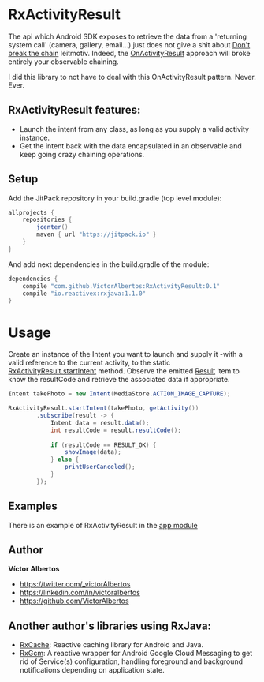RxActivityResult
================
The api which Android SDK exposes to retrieve the data from a 'returning system call' (camera, gallery, email...) just does not give a shit about [Don't break the chain](http://blog.danlew.net/2015/03/02/dont-break-the-chain) leitmotiv. Indeed, the [OnActivityResult](http://developer.android.com/intl/es/training/basics/intents/result.html) approach will broke entirely your observable chaining. 

I did this library to not have to deal with this OnActivityResult pattern. Never. Ever.  

RxActivityResult features:
--------------------------
* Launch the intent from any class, as long as you supply a valid activity instance.
* Get the intent back with the data encapsulated in an observable and keep going crazy chaining operations. 

Setup
-----

Add the JitPack repository in your build.gradle (top level module):
```gradle
allprojects {
    repositories {
        jcenter()
        maven { url "https://jitpack.io" }
    }
}
```

And add next dependencies in the build.gradle of the module:
```gradle
dependencies {
    compile "com.github.VictorAlbertos:RxActivityResult:0.1"
    compile "io.reactivex:rxjava:1.1.0"
}
```

Usage
=====
Create an instance of the Intent you want to launch and supply it -with a valid reference to the current activity, to the static [RxActivityResult.startIntent](https://github.com/VictorAlbertos/RxActivityResult/blob/master/rx_activity_result/src/main/java/rx_activity_result/RxActivityResult.java#L35) method.
Observe the emitted [Result](https://github.com/VictorAlbertos/RxActivityResult/blob/master/rx_activity_result/src/main/java/rx_activity_result/Result.java) item to know the resultCode and retrieve the associated data if appropriate.  

```java
Intent takePhoto = new Intent(MediaStore.ACTION_IMAGE_CAPTURE);

RxActivityResult.startIntent(takePhoto, getActivity())
        .subscribe(result -> {
            Intent data = result.data();
            int resultCode = result.resultCode();
            
            if (resultCode == RESULT_OK) {
                showImage(data);
            } else {
                printUserCanceled();
            }
        });
```

Examples
--------
There is an example of RxActivityResult in the [app module](https://github.com/VictorAlbertos/RxActivityResult/tree/master/app)

Author
-------
**Víctor Albertos**

* <https://twitter.com/_victorAlbertos>
* <https://linkedin.com/in/victoralbertos>
* <https://github.com/VictorAlbertos>

Another author's libraries using RxJava:
----------------------------------------
* [RxCache](https://github.com/VictorAlbertos/RxCache): Reactive caching library for Android and Java.
* [RxGcm](https://github.com/VictorAlbertos/RxGcm): A reactive wrapper for Android Google Cloud Messaging to get rid of Service(s) configuration, handling foreground and background notifications depending on application state.
